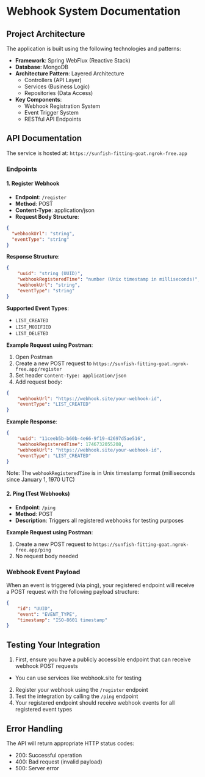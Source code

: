 # Webhook System Documentation

## Project Architecture

The application is built using the following technologies and patterns:

- **Framework**: Spring WebFlux (Reactive Stack)
- **Database**: MongoDB
- **Architecture Pattern**: Layered Architecture
  - Controllers (API Layer)
  - Services (Business Logic)
  - Repositories (Data Access)
- **Key Components**:
  - Webhook Registration System
  - Event Trigger System
  - RESTful API Endpoints

## API Documentation

The service is hosted at: `https://sunfish-fitting-goat.ngrok-free.app`

### Endpoints

#### 1. Register Webhook
- **Endpoint**: `/register`
- **Method**: POST
- **Content-Type**: application/json
- **Request Body Structure**:
```json
{
  "webhookUrl": "string",
  "eventType": "string"
}
```

**Response Structure**:
```json
{
    "uuid": "string (UUID)",
    "webhookRegisteredTime": "number (Unix timestamp in milliseconds)",
    "webhookUrl": "string",
    "eventType": "string"
}
```

**Supported Event Types**:
- `LIST_CREATED`
- `LIST_MODIFIED`
- `LIST_DELETED`

**Example Request using Postman**:
1. Open Postman
2. Create a new POST request to `https://sunfish-fitting-goat.ngrok-free.app/register`
3. Set header `Content-Type: application/json`
4. Add request body:
```json
{
    "webhookUrl": "https://webhook.site/your-webhook-id",
    "eventType": "LIST_CREATED"
}
```

**Example Response**:
```json
{
    "uuid": "11ceeb5b-b60b-4e66-9f19-42697d5ae516",
    "webhookRegisteredTime": 1746732055208,
    "webhookUrl": "https://webhook.site/your-webhook-id",
    "eventType": "LIST_CREATED"
}
```
Note: The `webhookRegisteredTime` is in Unix timestamp format (milliseconds since January 1, 1970 UTC)

#### 2. Ping (Test Webhooks)
- **Endpoint**: `/ping`
- **Method**: POST
- **Description**: Triggers all registered webhooks for testing purposes

**Example Request using Postman**:
1. Create a new POST request to `https://sunfish-fitting-goat.ngrok-free.app/ping`
2. No request body needed

### Webhook Event Payload

When an event is triggered (via ping), your registered endpoint will receive a POST request with the following payload structure:

```json
{
    "id": "UUID",
    "event": "EVENT_TYPE",
    "timestamp": "ISO-8601 timestamp"
}
```

## Testing Your Integration

1. First, ensure you have a publicly accessible endpoint that can receive webhook POST requests
  - You can use services like webhook.site for testing
2. Register your webhook using the `/register` endpoint
3. Test the integration by calling the `/ping` endpoint
4. Your registered endpoint should receive webhook events for all registered event types

## Error Handling

The API will return appropriate HTTP status codes:
- 200: Successful operation
- 400: Bad request (invalid payload)
- 500: Server error
